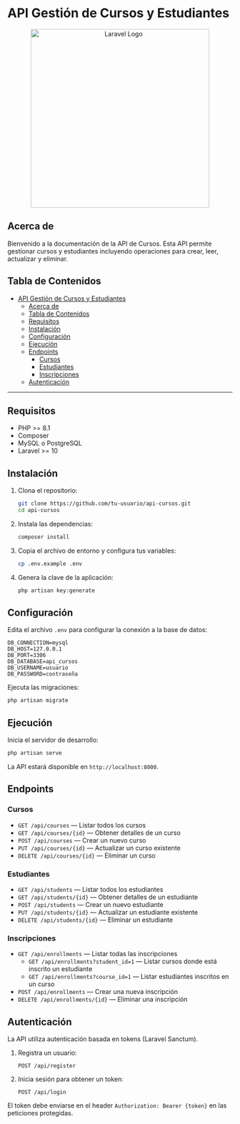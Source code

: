 # API Gestión de Cursos y Estudiantes

<p align="center"><a href="https://laravel.com" target="_blank"><img src="https://raw.githubusercontent.com/laravel/art/master/logo-lockup/5%20SVG/2%20CMYK/1%20Full%20Color/laravel-logolockup-cmyk-red.svg" width="400" alt="Laravel Logo"></a></p>

## Acerca de

Bienvenido a la documentación de la API de Cursos. Esta API permite gestionar cursos y estudiantes incluyendo operaciones para crear, leer, actualizar y eliminar.

## Tabla de Contenidos

- [API Gestión de Cursos y Estudiantes](#api-gestión-de-cursos-y-estudiantes)
  - [Acerca de](#acerca-de)
  - [Tabla de Contenidos](#tabla-de-contenidos)
  - [Requisitos](#requisitos)
  - [Instalación](#instalación)
  - [Configuración](#configuración)
  - [Ejecución](#ejecución)
  - [Endpoints](#endpoints)
    - [Cursos](#cursos)
    - [Estudiantes](#estudiantes)
    - [Inscripciones](#inscripciones)
  - [Autenticación](#autenticación)

---

## Requisitos

- PHP >= 8.1
- Composer
- MySQL o PostgreSQL
- Laravel >= 10

## Instalación

1. Clona el repositorio:

    ```bash
    git clone https://github.com/tu-usuario/api-cursos.git
    cd api-cursos
    ```

2. Instala las dependencias:

    ```bash
    composer install
    ```

3. Copia el archivo de entorno y configura tus variables:

    ```bash
    cp .env.example .env
    ```

4. Genera la clave de la aplicación:

    ```bash
    php artisan key:generate
    ```

## Configuración

Edita el archivo `.env` para configurar la conexión a la base de datos:

```
DB_CONNECTION=mysql
DB_HOST=127.0.0.1
DB_PORT=3306
DB_DATABASE=api_cursos
DB_USERNAME=usuario
DB_PASSWORD=contraseña
```

Ejecuta las migraciones:

```bash
php artisan migrate
```

## Ejecución

Inicia el servidor de desarrollo:

```bash
php artisan serve
```

La API estará disponible en `http://localhost:8000`.

## Endpoints

### Cursos

- `GET /api/courses` — Listar todos los cursos
- `GET /api/courses/{id}` — Obtener detalles de un curso
- `POST /api/courses` — Crear un nuevo curso
- `PUT /api/courses/{id}` — Actualizar un curso existente
- `DELETE /api/courses/{id}` — Eliminar un curso

### Estudiantes

- `GET /api/students` — Listar todos los estudiantes
- `GET /api/students/{id}` — Obtener detalles de un estudiante
- `POST /api/students` — Crear un nuevo estudiante
- `PUT /api/students/{id}` — Actualizar un estudiante existente
- `DELETE /api/students/{id}` — Eliminar un estudiante

### Inscripciones

- `GET /api/enrollments` — Listar todas las inscripciones
  - `GET /api/enrollments?student_id=1` — Listar cursos donde está inscrito un estudiante
  - `GET /api/enrollments?course_id=1` — Listar estudiantes inscritos en un curso
- `POST /api/enrollments` — Crear una nueva inscripción
- `DELETE /api/enrollments/{id}` — Eliminar una inscripción

## Autenticación

La API utiliza autenticación basada en tokens (Laravel Sanctum).

1. Registra un usuario:

    ```http
    POST /api/register
    ```

2. Inicia sesión para obtener un token:

    ```http
    POST /api/login
    ```

El token debe enviarse en el header `Authorization: Bearer {token}` en las peticiones protegidas.
